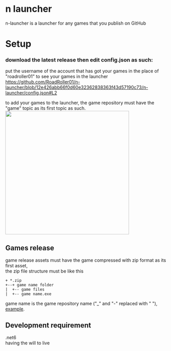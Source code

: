 # n launcher
n-launcher is a launcher for any games that you publish on GitHub

# Setup
### download the latest release then edit config.json as such:

put the username of the account that has got your games in the place of "roadroller01" to see your games in the launcher  
https://github.com/RoadRoller01/n-launcher/blob/12e426abb66f0d60e32362838363f43d57190c73/n-launcher/config.json#L2

to add your games to the launcher, the game repository must have the "game" topic as its first topic as such.  
<img src="https://user-images.githubusercontent.com/48331562/172175903-b78fba23-a88b-4333-bc07-a26b86761619.png" width="385px" align="center">

## Games release
game release assets must have the game compressed with zip format as its first asset,  
the zip file structure must be like this 
```
+ *.zip
+--+ game name folder
|  +-- game files
|  +-- game name.exe
```
game name is the game repository name ("_" and "-" replaced with " "),  
[example](https://github.com/RoadRoller01/NSimulator/releases/latest).


## Development requirement
.net6  
having the will to live 
